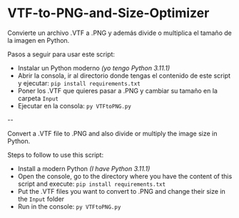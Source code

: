 # VTF-to-PNG-and-Size-Optimizer
Convierte un archivo .VTF a .PNG y además divide o multiplica el tamaño de la imagen en Python.

Pasos a seguir para usar este script:
- Instalar un Python moderno *(yo tengo Python 3.11.1)*
- Abrir la consola, ir al directorio donde tengas el contenido de este script y ejecutar: ```pip install requirements.txt```
- Poner los .VTF que quieres pasar a .PNG y cambiar su tamaño en la carpeta ```Input```
- Ejecutar en la consola: ```py VTFtoPNG.py```

--

Convert a .VTF file to .PNG and also divide or multiply the image size in Python.

Steps to follow to use this script:
- Install a modern Python *(I have Python 3.11.1)*
- Open the console, go to the directory where you have the content of this script and execute: ```pip install requirements.txt```
- Put the .VTF files you want to convert to .PNG and change their size in the ```Input``` folder
- Run in the console: ```py VTFtoPNG.py```
